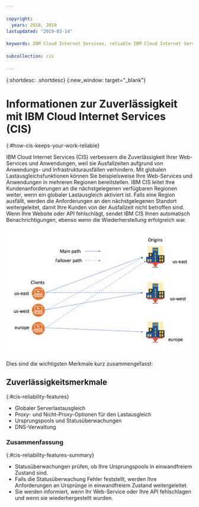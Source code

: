 ```yaml
---

copyright:
  years: 2018, 2019
lastupdated: "2019-03-14"

keywords: IBM Cloud Internet Services, reliable IBM Cloud Internet Services, Global Load Balancing

subcollection: cis

---
```


{:shortdesc: .shortdesc}
{:new_window: target="_blank"}

# Informationen zur Zuverlässigkeit mit IBM Cloud Internet Services (CIS)
{:#how-cis-keeps-your-work-reliable}

IBM Cloud Internet Services (CIS) verbessern die Zuverlässigkeit Ihrer Web-Services und Anwendungen, weil sie Ausfallzeiten aufgrund von Anwendungs- und Infrastrukturausfällen verhindern. Mit globalen Lastausgleichsfunktionen können Sie beispielsweise Ihre Web-Services und Anwendungen in mehreren Regionen bereitstellen. IBM CIS leitet Ihre Kundenanforderungen an die nächstgelegenen verfügbaren Regionen weiter, wenn ein globaler Lastausgleich aktiviert ist. Falls eine Region ausfällt, werden die Anforderungen an den nächstgelegenen Standort weitergeleitet, damit Ihre Kunden von der Ausfallzeit nicht betroffen sind. Wenn Ihre Website oder API fehlschlägt, sendet IBM CIS Ihnen automatisch Benachrichtigungen, ebenso wenn die Wiederherstellung erfolgreich war.


![Zuverlässigkeitsgrafik.png](images/reliability-graphic.png)

Dies sind die wichtigsten Merkmale kurz zusammengefasst:

## Zuverlässigkeitsmerkmale
{:#cis-reliability-features}

 * Globaler Serverlastausgleich 
 * Proxy- und Nicht-Proxy-Optionen für den Lastausgleich
 * Ursprungspools und Statusüberwachungen
 * DNS-Verwaltung
 
### Zusammenfassung
{:#cis-reliability-features-summary}
 
  * Statusüberwachungen prüfen, ob Ihre Ursprungspools in einwandfreiem Zustand sind.
  * Falls die Statusüberwachung Fehler feststellt, werden Ihre Anforderungen an Ursprünge in einwandfreiem Zustand weitergeleitet.
  * Sie werden informiert, wenn Ihr Web-Service oder Ihre API fehlschlagen und wenn sie wiederhergestellt wurden.
